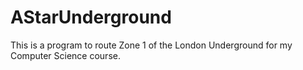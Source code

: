 # AStarUnderground
This is a program to route Zone 1 of the London Underground for my Computer Science course. 
